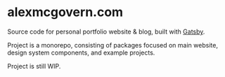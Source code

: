 # alexmcgovern.com

Source code for personal portfolio website & blog, built with [Gatsby](https://www.gatsbyjs.com/).

Project is a monorepo, consisting of packages focused on main website, design system components, and example projects.

Project is still WIP.
